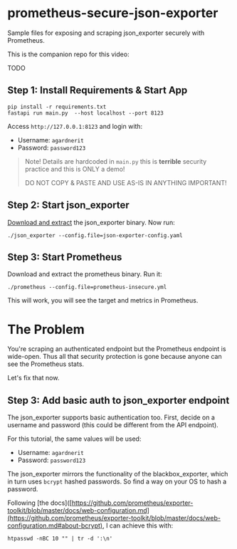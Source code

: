 # prometheus-secure-json-exporter
Sample files for exposing and scraping json_exporter securely with Prometheus.

This is the companion repo for this video:

TODO

## Step 1: Install Requirements & Start App

```
pip install -r requirements.txt
fastapi run main.py  --host localhost --port 8123
```

Access `http://127.0.0.1:8123` and login with:

* Username: `agardnerit`
* Password: `password123`

> Note! Details are hardcoded in `main.py` this is **terrible** security practice and this is ONLY a demo!
>
> DO NOT COPY & PASTE AND USE AS-IS IN ANYTHING IMPORTANT!

## Step 2: Start json_exporter

[Download and extract](https://github.com/prometheus-community/json_exporter/releases/latest) the json_exporter binary. Now run:

```
./json_exporter --config.file=json-exporter-config.yaml
```

## Step 3: Start Prometheus

Download and extract the prometheus binary. Run it:

```
./prometheus --config.file=prometheus-insecure.yml
```

This will work, you will see the target and metrics in Prometheus.

# The Problem

You're scraping an authenticated endpoint but the Prometheus endpoint is wide-open. Thus all that security protection is gone because anyone can see the Prometheus stats.

Let's fix that now.

## Step 3: Add basic auth to json_exporter endpoint

The json_exporter supports basic authentication too. First, decide on a username and password (this could be different from the API endpoint).

For this tutorial, the same values will be used:

* Username: `agardnerit`
* Password: `password123`

The json_exporter mirrors the functionality of the blackbox_exporter, which in turn uses `bcrypt` hashed passwords. So find a way on your OS to hash a password.

Following [the docs]([https://github.com/prometheus/exporter-toolkit/blob/master/docs/web-configuration.md](https://github.com/prometheus/exporter-toolkit/blob/master/docs/web-configuration.md#about-bcrypt), I can achieve this with:

```
htpasswd -nBC 10 "" | tr -d ':\n'
```
